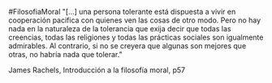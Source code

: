 #FilosofiaMoral 
"[...] una persona tolerante está dispuesta a vivir en cooperación pacifica con quienes ven las cosas de otro modo. Pero no hay nada en la naturaleza de la tolerancia que exija decir que todas las creencias, todas las religiones y todas las prácticas sociales son igualmente admirables. Al contrario, si no se creyera que algunas son mejores que otras, no habría nada que tolerar."

James Rachels, Introducción a la filosofía moral, p57